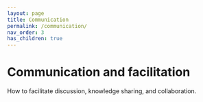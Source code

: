 ```yaml
---
layout: page
title: Communication
permalink: /communication/
nav_order: 3
has_children: true
---
```


# Communication and facilitation

How to facilitate discussion, knowledge sharing, and collaboration.
